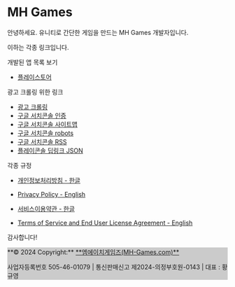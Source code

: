 # MH Games

안녕하세요. 유니티로 간단한 게임을 만드는 MH Games 개발자입니다.

이하는 각종 링크입니다.

개발된 앱 목록 보기
- [플레이스토어](https://play.google.com/store/apps/dev?id=8046038540507244871)

광고 크롤링 위한 링크
- [광고 크롤링](https://mh-games.com/app-ads.txt)
- [구글 서치콘솔 인증](https://mh-games.com/googlefd894035d5ef7322.html)
- [구글 서치콘솔 사이트맵](https://mh-games.com/sitemap.xml)
- [구글 서치콘솔 robots](https://mh-games.com/robots.txt)
- [구글 서치콘솔 RSS](https://mh-games.com/feed.xml)
- [플레이콘솔 딥링크 JSON](https://mh-games.com/.well-known/assetlinks.json)



각종 규정

- [개인정보처리방침 - 한글](https://mh-games.com/Privacy/)

- [Privacy Policy - English](https://mh-games.com/Privacy_en/)


- [서비스이용약관 - 한글](https://mh-games.com/Service/)
  
- [Terms of Service and End User License Agreement - English](https://mh-games.com/Service_en/)

감사합니다!


<script async src="https://pagead2.googlesyndication.com/pagead/js/adsbygoogle.js?client=ca-pub-1346337765649621"
     crossorigin="anonymous"></script>
<script async src="https://pagead2.googlesyndication.com/pagead/js/adsbygoogle.js?client=ca-pub-1346337765649621"
     crossorigin="anonymous"></script>

<!-- 디스플레이 광고 -->
<ins class="adsbygoogle"
     style="display:block"
     data-ad-client="ca-pub-1346337765649621"
     data-ad-slot="6732691974"
     data-ad-format="auto"
     data-full-width-responsive="true"></ins>
<script>
     (adsbygoogle = window.adsbygoogle || []).push({});
</script>


<footer class="bg-light text-center text-white">
  <!-- Section: Social media -->
  <section class="mb-4">
    <!-- Store -->
    <a
      class="btn btn-primary btn-floating m-1"
      style="background-color: #dd4b39;"
      href="https://play.google.com/store/apps/dev?id=8046038540507244871"
      role="button">
      <i class="fab fa-google-play"></i>
    </a>
    <!-- Google -->
    <a
      class="btn btn-primary btn-floating m-1"
      style="background-color: #dd4b39;"
      href="https://mail.google.com/mail/?view=cm&fs=1&to=kalehwang410@gmail.com"
      role="button">
      <i class="fab fa-google"></i>
    </a>
    <!-- Github -->
    <a
      class="btn btn-primary btn-floating m-1"
      style="background-color: #333333;"
      href="!#"
      role="button">
      <i class="fab fa-github"></i>
    </a>
  </section>
  <!-- Section: Social media -->

  <!-- Copyright -->
  <div class="text-center p-3" style="background-color: rgba(0, 0, 0, 0.2);">
    **© 2024 Copyright:**
    <a class="text-white" href="https://MH-Games.com/">**엠에이치게임즈(MH-Games.com)**</a>
    <br>
    <p>사업자등록번호 505-46-01079 | 통신판매신고 제2024-의정부호원-0143 | 대표 : 황규영</p>
  </div>
  <!-- Copyright -->
</footer>
